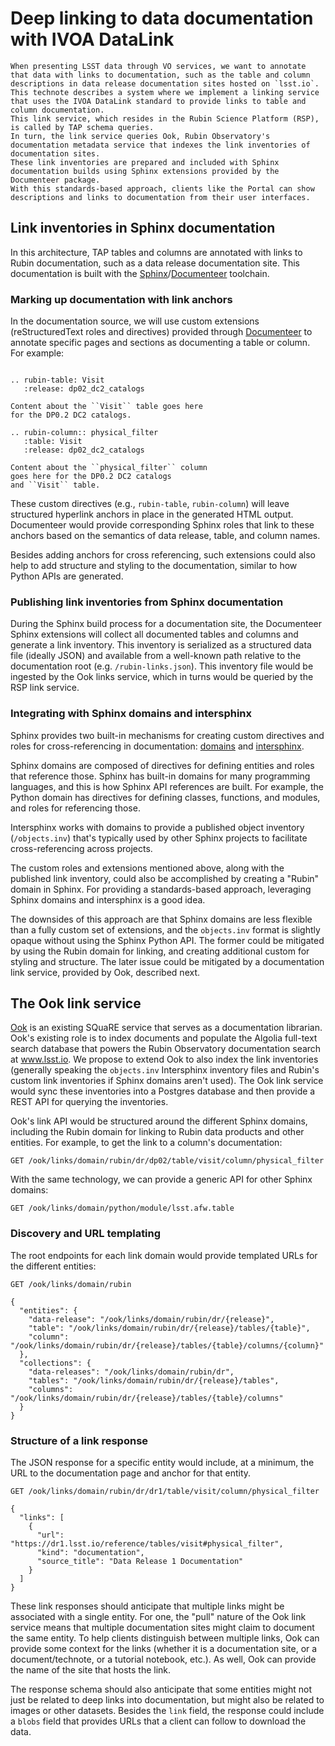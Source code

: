 # Deep linking to data documentation with IVOA DataLink

```{abstract}
When presenting LSST data through VO services, we want to annotate that data with links to documentation, such as the table and column descriptions in data release documentation sites hosted on `lsst.io`.
This technote describes a system where we implement a linking service that uses the IVOA DataLink standard to provide links to table and column documentation.
This link service, which resides in the Rubin Science Platform (RSP), is called by TAP schema queries.
In turn, the link service queries Ook, Rubin Observatory's documentation metadata service that indexes the link inventories of documentation sites.
These link inventories are prepared and included with Sphinx documentation builds using Sphinx extensions provided by the Documenteer package.
With this standards-based approach, clients like the Portal can show descriptions and links to documentation from their user interfaces.
```

## Link inventories in Sphinx documentation

In this architecture, TAP tables and columns are annotated with links to Rubin documentation, such as a data release documentation site.
This documentation is built with the [Sphinx][Sphinx]/[Documenteer][Documenteer] toolchain.

### Marking up documentation with link anchors

In the documentation source, we will use custom extensions (reStructuredText roles and directives) provided through [Documenteer][Documenteer] to annotate specific pages and sections as documenting a table or column.
For example:

```{code-block} rst

.. rubin-table: Visit
   :release: dp02_dc2_catalogs

Content about the ``Visit`` table goes here
for the DP0.2 DC2 catalogs.

.. rubin-column:: physical_filter
   :table: Visit
   :release: dp02_dc2_catalogs

Content about the ``physical_filter`` column
goes here for the DP0.2 DC2 catalogs
and ``Visit`` table.
```

These custom directives (e.g., `rubin-table`, `rubin-column`) will leave structured hyperlink anchors in place in the generated HTML output.
Documenteer would provide corresponding Sphinx roles that link to these anchors based on the semantics of data release, table, and column names.

Besides adding anchors for cross referencing, such extensions could also help to add structure and styling to the documentation, similar to how Python APIs are generated.

### Publishing link inventories from Sphinx documentation

During the Sphinx build process for a documentation site, the Documenteer Sphinx extensions will collect all documented tables and columns and generate a link inventory.
This inventory is serialized as a structured data file (ideally JSON) and available from a well-known path relative to the documentation root (e.g. `/rubin-links.json`).
This inventory file would be ingested by the Ook links service, which in turns would be queried by the RSP link service.

### Integrating with Sphinx domains and intersphinx

Sphinx provides two built-in mechanisms for creating custom directives and roles for cross-referencing in documentation: [domains](https://www.sphinx-doc.org/en/master/usage/domains/index.html) and [intersphinx][Intersphinx].

Sphinx domains are composed of directives for defining entities and roles that reference those.
Sphinx has built-in domains for many programming languages, and this is how Sphinx API references are built.
For example, the Python domain has directives for defining classes, functions, and modules, and roles for referencing those.

Intersphinx works with domains to provide a published object inventory (`/objects.inv`) that's typically used by other Sphinx projects to facilitate cross-referencing across projects.

The custom roles and extensions mentioned above, along with the published link inventory, could also be accomplished by creating a "Rubin" domain in Sphinx.
For providing a standards-based approach, leveraging Sphinx domains and intersphinx is a good idea.

The downsides of this approach are that Sphinx domains are less flexible than a fully custom set of extensions, and the `objects.inv` format is slightly opaque without using the Sphinx Python API.
The former could be mitigated by using the Rubin domain for linking, and creating additional custom for styling and structure.
The later issue could be mitigated by a documentation link service, provided by Ook, described next.

## The Ook link service

[Ook][Ook] is an existing SQuaRE service that serves as a documentation librarian.
Ook's existing role is to index documents and populate the Algolia full-text search database that powers the Rubin Observatory documentation search at www.lsst.io.
We propose to extend Ook to also index the link inventories (generally speaking the `objects.inv` Intersphinx inventory files and Rubin's custom link inventories if Sphinx domains aren't used).
The Ook link service would sync these inventories into a Postgres database and then provide a REST API for querying the inventories.

Ook's link API would be structured around the different Sphinx domains, including the Rubin domain for linking to Rubin data products and other entities.
For example, to get the link to a column's documentation:

```{code-block}
GET /ook/links/domain/rubin/dr/dp02/table/visit/column/physical_filter
```

With the same technology, we can provide a generic API for other Sphinx domains:

```{code-block}
GET /ook/links/domain/python/module/lsst.afw.table
```

### Discovery and URL templating

The root endpoints for each link domain would provide templated URLs for the different entities:

```{code-block}
GET /ook/links/domain/rubin
```

```{code-block} json
{
  "entities": {
    "data-release": "/ook/links/domain/rubin/dr/{release}",
    "table": "/ook/links/domain/rubin/dr/{release}/tables/{table}",
    "column": "/ook/links/domain/rubin/dr/{release}/tables/{table}/columns/{column}"
  },
  "collections": {
    "data-releases": "/ook/links/domain/rubin/dr",
    "tables": "/ook/links/domain/rubin/dr/{release}/tables",
    "columns": "/ook/links/domain/rubin/dr/{release}/tables/{table}/columns"
  }
}
```

### Structure of a link response

The JSON response for a specific entity would include, at a minimum, the URL to the documentation page and anchor for that entity.

```{code-block}
GET /ook/links/domain/rubin/dr/dr1/table/visit/column/physical_filter
```

```{code-block} json
{
  "links": [
    {
      "url": "https://dr1.lsst.io/reference/tables/visit#physical_filter",
      "kind": "documentation",
      "source_title": "Data Release 1 Documentation"
    }
  ]
}
```

These link responses should anticipate that multiple links might be associated with a single entity.
For one, the "pull" nature of the Ook link service means that multiple documentation sites might claim to document the same entity.
To help clients distinguish between multiple links, Ook can provide some context for the links (whether it is a documentation site, or a document/technote, or a tutorial notebook, etc.).
As well, Ook can provide the name of the site that hosts the link.

The response schema should also anticipate that some entities might not just be related to deep links into documentation, but might also be related to images or other datasets.
Besides the `link` field, the response could include a `blobs` field that provides URLs that a client can follow to download the data.


[Sphinx]: https://www.sphinx-doc.org/
[Documenteer]: https://documenteer.lsst.io/
[Intersphinx]: https://www.sphinx-doc.org/en/master/usage/extensions/intersphinx.html
[Ook]: https://github.com/lsst-sqre/ook
